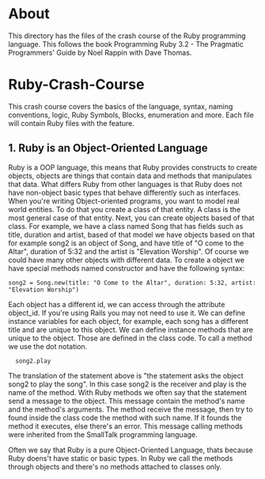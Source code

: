# About
This directory has the files of the crash course of the Ruby programming language. This follows the book Programming Ruby 3.2 - The Pragmatic Programmers' Guide by Noel Rappin with Dave Thomas.

# Ruby-Crash-Course
This crash course covers the basics of the language, syntax, naming conventions, logic, Ruby Symbols, Blocks, enumeration and more.
Each file will contain Ruby files with the feature.

## 1. Ruby is an Object-Oriented Language
Ruby is a OOP language, this means that Ruby provides constructs to create objects, objects are things that contain data and methods that manipulates that data. 
What differs Ruby from other languages is that Ruby does not have non-object basic types that behave differently such as interfaces. 
When you're writing Object-oriented programs, you want to model real world entities. To do that you create a class of that entity. A class is the most general case of that entity. Next, you can create objects based of that class. For example, we have a class named Song that has fields such as title, duration and artist, based of that model we have objects based on that for example song2 is an object of Song, and have title of "O come to the Altar", duration of 5:32 and the artist is "Elevation Worship". Of course we could have many other objects with different data.
To create a object we have special methods named constructor and have the following syntax:
```
song2 = Song.new(title: "O Come to the Altar", duration: 5:32, artist: "Elevation Worship")
```
Each object has a different id, we can access through the attribute object_id. If you're using Rails you may not need to use it.
We can define instance variables for each object, for example, each song has a different title and are unique to this object.
We can define instance methods that are unique to the object. Those are defined in the class code.
To call a method we use the dot notation.
```
  song2.play
```
The translation of the statement above is "the statement asks the object song2 to play the song". In this case song2 is the receiver and play is the name of the method.
With Ruby methods we often say that the statement send a message to the object. This message contain the method's name and the method's arguments. 
The method receive the message, then try to found inside the class code the method with such name. If it founds the method it executes, else there's an error.
This message calling methods were inherited from the SmallTalk programming language.

Often we say that Ruby is a pure Object-Oriented Language, thats because Ruby doens't have static or basic types. In Ruby we call the methods through objects and there's no methods attached to classes only.
